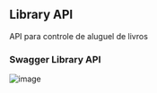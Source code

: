 ## Library API
API para controle de aluguel de livros

### Swagger Library API
![image](https://github.com/santosjennifer/microservice-library/assets/90192611/400a5c83-ef7f-468c-b557-3cd22fa71d79)
